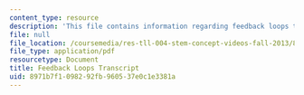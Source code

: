```yaml
---
content_type: resource
description: 'This file contains information regarding feedback loops transcript. '
file: null
file_location: /coursemedia/res-tll-004-stem-concept-videos-fall-2013/8971b7f1098292fb960537e0c1e3381a_MITRES_TLL-004F13_FeeLoop.pdf
file_type: application/pdf
resourcetype: Document
title: Feedback Loops Transcript
uid: 8971b7f1-0982-92fb-9605-37e0c1e3381a
---
```

